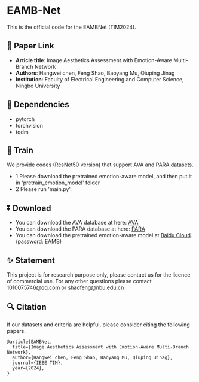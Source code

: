 # EAMB-Net
This is the official code for the EAMBNet (TIM2024).

## 📎 Paper Link
- **Article title**: Image Aesthetics Assessment with Emotion-Aware Multi-Branch Network
- **Authors**: Hangwei chen, Feng Shao, Baoyang Mu, Qiuping Jinag
- **Institution**: Faculty of Electrical Engineering and Computer Science, Ningbo University

## 📃 Dependencies
- pytorch
- torchvision
- tqdm

## 📁 Train
We provide codes (ResNet50 version) that support AVA and PARA datasets.
- 1 Please download the pretrained emotion-aware model, and then put it in 'pretrain_emotion_model' folder
- 2 Please run 'main.py'.

## ⏬ Download
- You can download the AVA database at here: [AVA](https://github.com/imfing/ava_downloader)
- You can download the PARA database at here: [PARA](https://cv-datasets.institutecv.com/#/data-sets)
- You can download the pretrained emotion-aware model at [Baidu Cloud](https://pan.baidu.com/s/1WK77tMsnYDg4Dpsh3ut87w). (password: EAMB) 

## ✨ Statement
This project is for research purpose only, please contact us for the licence of commercial use. For any other questions please contact 1010075746@qq.com or shaofeng@nbu.edu.cn

## 🔍 Citation
If our datasets and criteria are helpful, please consider citing the following papers.
```
@article{EAMBNet,
  title={Image Aesthetics Assessment with Emotion-Aware Multi-Branch Network},
  author={Hangwei chen, Feng Shao, Baoyang Mu, Qiuping Jinag},
  journal={IEEE TIM},
  year={2024},
}
```


